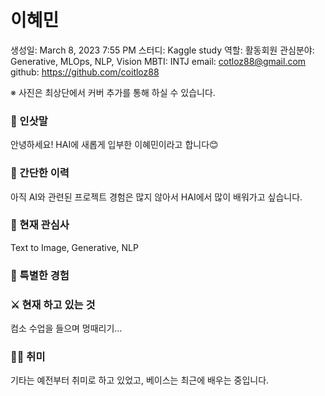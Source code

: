# 이혜민

생성일: March 8, 2023 7:55 PM
스터디: Kaggle study
역할: 활동회원
관심분야: Generative, MLOps, NLP, Vision
MBTI: INTJ
email: cotloz88@gmail.com
github: https://github.com/coitloz88

※ 사진은 최상단에서 커버 추가를 통해 하실 수 있습니다.

### 👋 인삿말

안녕하세요! HAI에 새롭게 입부한 이혜민이라고 합니다😊

### 📜 간단한 이력

아직 AI와 관련된 프로젝트 경험은 많지 않아서 HAI에서 많이 배워가고 싶습니다.

### 🤩 현재 관심사

Text to Image, Generative, NLP

### 👾 특별한 경험

### ⚔️ 현재 하고 있는 것

컴소 수업을 들으며 멍때리기…

### 🏄‍♀️ 취미

기타는 예전부터 취미로 하고 있었고, 베이스는 최근에 배우는 중입니다.